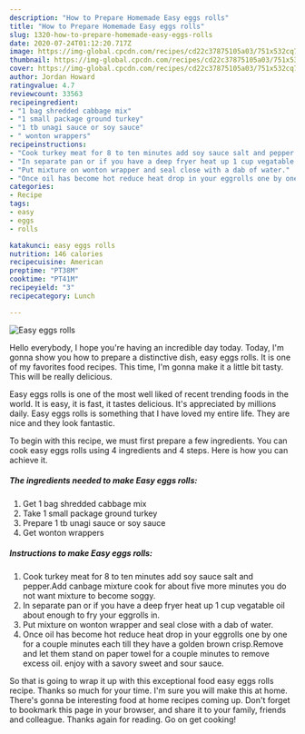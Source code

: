 ```yaml
---
description: "How to Prepare Homemade Easy eggs rolls"
title: "How to Prepare Homemade Easy eggs rolls"
slug: 1320-how-to-prepare-homemade-easy-eggs-rolls
date: 2020-07-24T01:12:20.717Z
image: https://img-global.cpcdn.com/recipes/cd22c37875105a03/751x532cq70/easy-eggs-rolls-recipe-main-photo.jpg
thumbnail: https://img-global.cpcdn.com/recipes/cd22c37875105a03/751x532cq70/easy-eggs-rolls-recipe-main-photo.jpg
cover: https://img-global.cpcdn.com/recipes/cd22c37875105a03/751x532cq70/easy-eggs-rolls-recipe-main-photo.jpg
author: Jordan Howard
ratingvalue: 4.7
reviewcount: 33563
recipeingredient:
- "1 bag shredded cabbage mix"
- "1 small package ground turkey"
- "1 tb unagi sauce or soy sauce"
- " wonton wrappers"
recipeinstructions:
- "Cook turkey meat for 8 to ten minutes add soy sauce salt and pepper.Add canbage mixture cook for about five more minutes you do not want mixture to become soggy."
- "In separate pan or if you have a deep fryer heat up 1 cup vegatable oil about enough to fry your eggrolls in."
- "Put mixture on wonton wrapper and seal close with a dab of water."
- "Once oil has become hot reduce heat drop in your eggrolls one by one for a couple minutes each till they have a golden brown crisp.Remove and let them stand on paper towel for a couple minutes to remove excess oil. enjoy with a savory sweet and sour sauce."
categories:
- Recipe
tags:
- easy
- eggs
- rolls

katakunci: easy eggs rolls 
nutrition: 146 calories
recipecuisine: American
preptime: "PT38M"
cooktime: "PT41M"
recipeyield: "3"
recipecategory: Lunch

---
```



![Easy eggs rolls](https://img-global.cpcdn.com/recipes/cd22c37875105a03/751x532cq70/easy-eggs-rolls-recipe-main-photo.jpg)

Hello everybody, I hope you're having an incredible day today. Today, I'm gonna show you how to prepare a distinctive dish, easy eggs rolls. It is one of my favorites food recipes. This time, I'm gonna make it a little bit tasty. This will be really delicious.

Easy eggs rolls is one of the most well liked of recent trending foods in the world. It is easy, it is fast, it tastes delicious. It's appreciated by millions daily. Easy eggs rolls is something that I have loved my entire life. They are nice and they look fantastic.




To begin with this recipe, we must first prepare a few ingredients. You can cook easy eggs rolls using 4 ingredients and 4 steps. Here is how you can achieve it.

<!--inarticleads1-->

##### The ingredients needed to make Easy eggs rolls:

1. Get 1 bag shredded cabbage mix
1. Take 1 small package ground turkey
1. Prepare 1 tb unagi sauce or soy sauce
1. Get  wonton wrappers




<!--inarticleads2-->

##### Instructions to make Easy eggs rolls:

1. Cook turkey meat for 8 to ten minutes add soy sauce salt and pepper.Add canbage mixture cook for about five more minutes you do not want mixture to become soggy.
1. In separate pan or if you have a deep fryer heat up 1 cup vegatable oil about enough to fry your eggrolls in.
1. Put mixture on wonton wrapper and seal close with a dab of water.
1. Once oil has become hot reduce heat drop in your eggrolls one by one for a couple minutes each till they have a golden brown crisp.Remove and let them stand on paper towel for a couple minutes to remove excess oil. enjoy with a savory sweet and sour sauce.




So that is going to wrap it up with this exceptional food easy eggs rolls recipe. Thanks so much for your time. I'm sure you will make this at home. There's gonna be interesting food at home recipes coming up. Don't forget to bookmark this page in your browser, and share it to your family, friends and colleague. Thanks again for reading. Go on get cooking!
